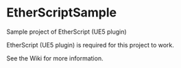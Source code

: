 # EtherScriptSample
Sample project of EtherScript (UE5 plugin)

EtherScript (UE5 plugin) is required for this project to work.

See the Wiki for more information.
